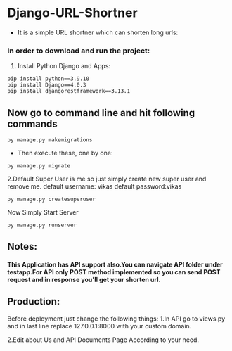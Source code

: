 # Django-URL-Shortner

* It is a simple URL shortner which can shorten long urls: <br>

### In order to download and run the project:
1. Install Python Django and Apps:
```shell
pip install python==3.9.10
pip install Django==4.0.3
pip install djangorestframework==3.13.1
```
## Now go to command line and hit following commands

```shell
py manage.py makemigrations
```
* Then execute these, one by one:
```shell
py manage.py migrate
```

2.Default Super User is me so just simply create new super user and remove me.
default username: vikas
default password:vikas

```shell
py manage.py createsuperuser
```

Now Simply Start Server
```shell
py manage.py runserver
```

## Notes:
#### This Application has API support also.You can navigate API folder under testapp.For API only POST method implemented so you can send POST request and in response you'll get your shorten url.

## Production:
Before deployment just change the following things:
1.In API go to views.py and in last line replace 127.0.0.1:8000 with your custom domain.

2.Edit about Us and API Documents Page According to your need.
